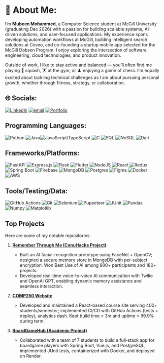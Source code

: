 # 💫 About Me:
I’m **Mubeen Mohammed**, a Computer Science student at McGill University (graduating Dec 2026) with a passion for building scalable systems, AI-driven solutions, and user-focused applications. My experience spans developing automation workflows at McGill, building intelligent search solutions at Coveo, and co-founding a startup mobile app selected for the McGill Dobson Program. I enjoy exploring the intersection of software engineering, cloud technologies, and product innovation.  

Outside of work, I like to stay active and balanced — you’ll often find me playing 🏸 squash, 🏋️ at the gym, or ♟️ enjoying a game of chess. I’m equally excited about tackling technical challenges as I am about pursuing personal growth, whether through fitness, strategy, or collaboration.  



## 🌐 Socials:
[![LinkedIn](https://img.shields.io/badge/LinkedIn-%230077B5.svg?logo=linkedin&logoColor=white)](https://linkedin.com/in/mubeen12) [![email](https://img.shields.io/badge/Email-D14836?logo=gmail&logoColor=white)](mailto:mubeen.mohammed@mail.mcgill.ca) [![Portfolio](https://img.shields.io/badge/Portfolio-a08021?logo=Wagtail&logoColor=white)](https://mubeenmohammed.tech) 


## Programming Languages:
![Python](https://img.shields.io/badge/python-3670A0?style=flat&logo=python&logoColor=ffdd54) 
![Java](https://img.shields.io/badge/java-%23ED8B00.svg?style=flat&logo=openjdk&logoColor=white)![JavaScript/TypeScript](https://img.shields.io/badge/javaScript/typescript-%23007ACC.svg?style=flat&logo=typescript&logoColor=white) 
![C](https://img.shields.io/badge/c-%23F24E1E.svg?style=flat&logo=c&logoColor=white) 
![SQL](https://img.shields.io/badge/SQL-%2300599C.svg?style=flat&logo=sql&logoColor=white) 
![NoSQL](https://img.shields.io/badge/NoSQL-%234ea94b.svg?style=flat&logo=nosql&logoColor=white)
![Dart](https://img.shields.io/badge/Dart-%2300599C.svg?style=flat&logo=dart&logoColor=white)

## Frameworks/Platforms:
![FastAPI](https://img.shields.io/badge/FastAPI-005571?style=flat&logo=fastapi) 
![Express.js](https://img.shields.io/badge/express.js-%23404d59.svg?style=flat&logo=express&logoColor=%2361DAFB) 
![Flask](https://img.shields.io/badge/flask-%23000.svg?style=flat&logo=flask&logoColor=white) 
![Flutter](https://img.shields.io/badge/Flutter-%2302569B.svg?style=flat&logo=Flutter&logoColor=white) 
![NodeJS](https://img.shields.io/badge/node.js-6DA55F?style=flat&logo=node.js&logoColor=white) 
![React](https://img.shields.io/badge/react-%2320232a.svg?style=flat&logo=react&logoColor=%2361DAFB) 
![Redux](https://img.shields.io/badge/redux-%23593d88.svg?style=flat&logo=redux&logoColor=white) 
![Spring Boot](https://img.shields.io/badge/spring_boot-%236DB33F.svg?style=flat&logo=spring&logoColor=white) 
![Firebase](https://img.shields.io/badge/firebase-a08021?style=flat&logo=firebase&logoColor=ffcd34) 
![MongoDB](https://img.shields.io/badge/MongoDB-%234ea94b.svg?style=flat&logo=mongodb&logoColor=white) 
![Postgres](https://img.shields.io/badge/postgres-%23316192.svg?style=flat&logo=postgresql&logoColor=white) 
![Figma](https://img.shields.io/badge/figma-%23F24E1E.svg?style=flat&logo=figma&logoColor=white) 
![Docker](https://img.shields.io/badge/docker-%230db7ed.svg?style=flat&logo=docker&logoColor=white)
![AWS](https://img.shields.io/badge/AWS-ffff00?style=flat&logo=aws&logoColor=white)

## Tools/Testing/Data:
![GitHub Actions](https://img.shields.io/badge/github%20actions-%232671E5.svg?style=flat&logo=githubactions&logoColor=white) 
![Git](https://img.shields.io/badge/git-%23F05033.svg?style=flat&logo=git&logoColor=white) 
![Selenium](https://img.shields.io/badge/selenium-%2320232a.svg?style=flat&logo=selenium&logoColor=%2361DAFB)
![Puppeteer](https://img.shields.io/badge/puppeteer-a08021?style=flat&logo=puppeteer&logoColor=ffcd34)
![JUnit](https://img.shields.io/badge/JUnit-%23F24E1E.svg?style=flat&logo=junit&logoColor=white)
![Pandas](https://img.shields.io/badge/pandas-%23000.svg?style=flat&logo=pandas&logoColor=white) 
![Numpy](https://img.shields.io/badge/Numpy-%2300599C.svg?style=flat&logo=numpy&logoColor=white)
![Matplotlib](https://img.shields.io/badge/Matplotlib-005571?style=flat&logo=c&logoColor=white)



## Top Projects

Here are some of my notable repositories:

1. **[Remember Through Me (ConuHacks Project)](https://github.com/ayush27316/rtMe)**  
   - Built an AI facial-recognition prototype using FaceNet + OpenCV; designed a secure memory store in MongoDB with
per-subject encryption. Won Best Use of AI among 800+ participants and 180+ projects.  
   - Developed real-time voice-to-voice AI communication with Twilio and OpenAI GPT, enabling dynamic memory
assistance and seamless interaction.


2. **[COMP250 Website](https://github.com/KrishnaChaitanya20/Docker_Homelab)**  
   - Developed and maintained a React-based course site serving 400+ students/semester; implemented CI/CD with
GitHub Actions (tests + deploy), analytics dash. Kept build time < 3m and uptime > 99.9% during term.


3. **[BoardGameHub (Academic Project)](https://boardgamehub.mubeenmohammed.tech/)**  
   - Collaborated with a team of 7 students to build a full-stack app for boardgame players with Spring Boot, Vue.js, and PostgreSQL, implemented JUnit tests, containerized with Docker, and deployed on Render.
